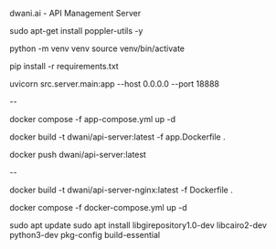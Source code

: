 dwani.ai - API Management Server


sudo apt-get install poppler-utils -y

python -m venv venv
source venv/bin/activate


pip install -r requirements.txt


uvicorn src.server.main:app --host 0.0.0.0 --port 18888 

--

docker compose -f app-compose.yml up -d


docker build -t dwani/api-server:latest -f app.Dockerfile .

docker push dwani/api-server:latest


--


docker build -t dwani/api-server-nginx:latest -f Dockerfile .

 docker compose -f docker-compose.yml  up -d

<!-- 
docker run  --env-file .env -p 80:80 dwani/api-server:latest
DOCKER_BUILDKIT=1 docker build -t slabstech/dwani-api-server .


uvicorn src.app.main:app --host 0.0.0.0 --port 8000


docker build -t dwani/api-server:latest -f Dockerfile .


docker run  --env-file .env dwani/api-server:latest

pip install vllm 

vllm serve RedHatAI/gemma-3-4b-it-FP8-dynamic --served-model-name gemma3 --host 0.0.0.0 --port 9000 --gpu-memory-utilization 0.9 --tensor-parallel-size 1 --max-model-len 8192 --disable-log-requests --dtype bfloat16 --enable-chunked-prefill --enable-prefix-caching --max-num-batched-tokens 8192 --chat-template-content-format openai

-->


sudo apt update
sudo apt install libgirepository1.0-dev libcairo2-dev python3-dev pkg-config build-essential
